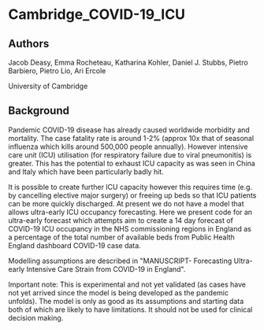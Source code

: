 # Cambridge_COVID-19_ICU

## Authors
Jacob Deasy, Emma Rocheteau, Katharina Kohler, Daniel J. Stubbs, Pietro Barbiero, Pietro Lio, Ari Ercole

University of Cambridge

## Background
Pandemic COVID-19 disease has already caused worldwide morbidity and mortality. The case fatality rate is around 1-2% (approx 10x that of seasonal influenza which kills around 500,000 people annually). However intensive care unit (ICU) utilisation (for respiratory failure due to viral pneumonitis) is greater. This has the potential to exhaust ICU capacity as was seen in China and Italy which have been particularly badly hit.

It is possible to create further ICU capacity however this requires time (e.g. by cancelling elective major surgery) or freeing up beds so that ICU patients can be more quickly discharged. At present we do not have a model that allows ultra-early ICU occupancy forecasting. Here we present code for an ultra-early forecast which attempts aim to create a 14 day forecast of COVID-19 ICU occupancy in the NHS commissioning regions in England as a percentage of the total number of available beds from Public Health England dashboard COVID-19 case data.

Modelling assumptions are described in "MANUSCRIPT- Forecasting Ultra-early Intensive Care Strain from COVID-19 in England".

Important note: This is experimental and not yet validated (as cases have not yet arrived since the model is being developed as the pandemic unfolds). The model is only as good as its assumptions and starting data both of which are likely to have limitations. It should not be used for clinical decision making.


